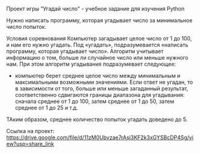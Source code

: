 Проект игры "Угадай число" - учебное задание для изучения Python

Нужно написать программу, которая угадывает число за минимальное число попыток.

Условия соревнования
Компьютер загадывает целое число от 1 до 100, и нам его нужно угадать. Под «угадать», подразумевается «написать программу, которая угадывает число».
Алгоритм учитывает информацию о том, больше ли случайное число или меньше нужного нам.
При этом алгоритм угадывания подразумевает следующее:
- компьютер берет среднее целое число между минимальным и максимальными  возможными значениями. Если ответ не угадан, то в зависимости от того, больше или меньше загаданный результат, соответственно сдвигаются границы диапазона для угадывания: сначала среднее от 1 до 100, затем среднее от 1 до 50, затем среднее от 1 до 25 и т.д. 

ТАким образом, среднее количество попыток угадать доведено до 5.

Ссылка на проект: https://drive.google.com/file/d/11zM0Ubvzae7rAsj3KF2k3xGYSBcDP4Sg/view?usp=share_link


